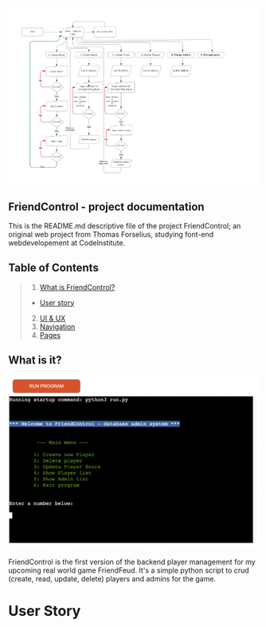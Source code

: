 ![FriendFeud Backend admin](img/diagram.png)

## FriendControl - project documentation

This is the README.md descriptive file of the project FriendControl;
an original web project from Thomas Forselius, studying font-end webdevelopement at CodeInstitute. 

## Table of Contents

> 1. [What is FriendControl?](#what-is-it)
 >- [User story](#user-story) 
> 2. [UI & UX](#ux)
> 3. [Navigation](#navigation)
> 4. [Pages](#pages)

## What is it?

![Layout](img/start.png)

FriendControl is the first version of the backend player management for my upcoming real world game FriendFeud.
It's a simple python script to crud (create, read, update, delete) players and admins for the game. 

# User Story

